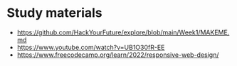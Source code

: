 # Study materials

- https://github.com/HackYourFuture/explore/blob/main/Week1/MAKEME.md
- https://www.youtube.com/watch?v=UB1O30fR-EE
- https://www.freecodecamp.org/learn/2022/responsive-web-design/
